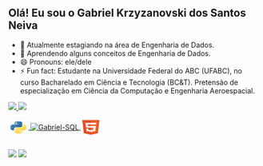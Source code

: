 ## Olá! Eu sou o Gabriel Krzyzanovski dos Santos Neiva

- 🔭 Atualmente estagiando na área de Engenharia de Dados.
- 🌱 Aprendendo alguns conceitos de Engenharia de Dados.
- 😄 Pronouns: ele/dele
- ⚡ Fun fact: Estudante na Universidade Federal do ABC (UFABC), no curso Bacharelado em Ciência e Tecnologia (BC&T). Pretensão de especialização em Ciência da Computação e Engenharia Aeroespacial.

 <div>
  <a href="https://github.com/gabrielksneiva">
  <img height="180em" src="https://github-readme-stats.vercel.app/api?username=gabrielksneiva&show_icons=true&theme=ayu-mirage&include_all_commits=true&count_private=true"/>
  <img height="180em" src="https://github-readme-stats.vercel.app/api/top-langs/?username=gabrielksneiva&layout=compact&langs_count=7&theme=ayu-mirage"/>
</div>
  
  <div style="display: inline_block"><br>
  <img align="center" alt="Gabriel-Python" height="30" width="40" src="https://raw.githubusercontent.com/devicons/devicon/master/icons/python/python-original.svg">
  <img align="center" alt="Gabriel-SQL" height="60" width="80" src="https://raw.githubusercontent.com/rahulbanerjee26/githubAboutMeGenerator/main/icons/mysql.svg">
  <img align="center" alt="Gabriel-HTML" height="30" width="40" src="https://raw.githubusercontent.com/devicons/devicon/master/icons/html5/html5-original.svg">
</div>
  
  ##
  
  <div> 
    <a href = "mailto:gabrielksneivagI@gmail.com"><img src="https://img.shields.io/badge/Gmail-D14836?style=for-the-badge&logo=gmail&logoColor=white" target="_blank"></a>
  <a href="https://www.linkedin.com/in/gabrielneiva/" target="_blank"><img src="https://img.shields.io/badge/-LinkedIn-%230077B5?style=for-the-badge&logo=linkedin&logoColor=white" target="_blank"></a> 
       
    
  </div>
